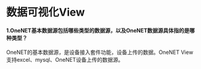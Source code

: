 # 数据可视化View

#### 1.OneNET基本数据源包括哪些类型的数据源，以及OneNET数据源具体指的是哪种类型？

OneNET的基本数据源，是设备接入套件功能，设备上传的数据。OneNET View支持excel、mysql、OneNET设备上传的数据源。